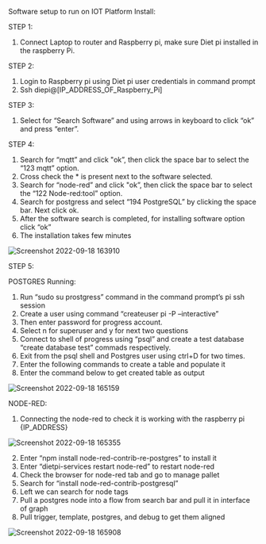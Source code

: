 Software setup to run on IOT Platform Install:

STEP 1:

1.	Connect Laptop to router and Raspberry pi, make sure Diet pi installed in the raspberry Pi.

STEP 2:

1.	Login to Raspberry pi using Diet pi user credentials in command prompt 
2.	Ssh diepi@[IP_ADDRESS_OF_Raspberry_Pi]

STEP 3:

1.	Select for “Search Software” and using arrows in keyboard to click “ok” and press “enter”.

STEP 4:

1.	Search for “mqtt” and click "ok”, then click the space bar to select the “123 mqtt” option. 
2.	Cross check the * is present next to the software selected.
3.	Search for “node-red” and click "ok”, then click the space bar to select the “122 Node-red:tool” option. 
4.	Search for postgress and select “194 PostgreSQL” by clicking the space bar. Next click ok.
5.	After the software search is completed, for installing software option click “ok”
6.	The installation takes few minutes

![Screenshot 2022-09-18 163910](https://user-images.githubusercontent.com/112652553/191425867-4a52c47a-bd65-493a-affb-caf96b494c22.png)

STEP 5:

POSTGRES Running:

1.	Run “sudo su prostgress” command in the command prompt’s pi ssh session
2.	Create a user using command “createuser pi -P –interactive”
3.	Then enter password for progress account.
4.	Select n for superuser and y for next two questions
5.	Connect to shell of progress using “psql” and create a test database “create database test” commads respectively.
6.	Exit from the psql shell and Postgres user using ctrl+D for two times.
7.	Enter the following commands to create a table and populate it
8.	Enter the command below to get created table as output

![Screenshot 2022-09-18 165159](https://user-images.githubusercontent.com/112652553/191425409-0d552246-ed09-4ff3-8da1-1a41e2fd8f90.png)

NODE-RED:

1.	Connecting the node-red to check it is working with the raspberry pi {IP_ADDRESS}
 
![Screenshot 2022-09-18 165355](https://user-images.githubusercontent.com/112652553/191425792-cc04edee-f68c-411e-9c74-b4e1a6658e4f.png)

2.	Enter “npm install node-red-contrib-re-postgres” to install it 
3.	Enter “dietpi-services restart node-red” to restart node-red
4.	Check the browser for node-red tab and go to manage pallet 
5.	Search for “install node-red-contrib-postgresql”
6.	Left we can search for node tags
7.	Pull a postgres node into a flow from search bar and pull it in interface of graph
8.	Pull trigger, template, postgres, and debug to get them aligned

![Screenshot 2022-09-18 165908](https://user-images.githubusercontent.com/112652553/191425353-0621dfa0-4424-48fe-9cb3-badea0e8ee2a.png)
